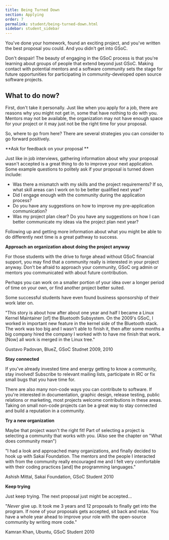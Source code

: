 ```yaml
---
title: Being Turned Down
section: Applying
order: 7
permalink: student/being-turned-down.html
sidebar: student_sidebar
---
```


You've done your homework, found an exciting project, and you've written the best proposal you could. And you didn't get into GSoC.

Don't despair! The beauty of engaging in the GSoC process is that you're learning about groups of people that extend beyond just GSoC. Making contact with potential mentors and a software community sets the stage for future opportunities for participating in community-developed open source software projects.


## What to do now?

First, don't take it personally. Just like when you apply for a job, there are reasons why you might not get in, some that have nothing to do with you. Mentors may not be available, the organization may not have enough space for your project or it may just not be the right time for your proposal.

So, where to go from here? There are several strategies you can consider to go forward positively.

**Ask for feedback on your proposal **

Just like in job interviews, gathering information about why your proposal wasn't accepted is a great thing to do to improve your next application. Some example questions to politely ask if your proposal is turned down include:

*   Was there a mismatch with my skills and the project requirements? If so, what skill areas can I work on to be better qualified next year?
*   Did I engage enough with the community during the application process?
*   Do you have any suggestions on how to improve my pre-application communication?
*   Was my project plan clear?  Do you have any suggestions on how I can better communicate my ideas via the project plan next year?

Following up and getting more information about what you might be able to do differently next time is a great pathway to success.

**Approach an organization about doing the project anyway**

For those students with the drive to forge ahead without GSoC financial support, you may find that a community really is interested in your project anyway. Don't be afraid to approach your community, GSoC org admin or mentors you communicated with about future contribution.

Perhaps you can work on a smaller portion of your idea over a longer period of time on your own, or find another project better suited.

Some successful students have even found business sponsorship of their work later on.

"This story is about how after about one year and half I became a Linux Kernel Maintainer [of] the Bluetooth Subsystem. On the 2009's GSoC, I worked in important new feature in the kernel side of the Bluetooth stack. The work was too big and I wasn't able to finish it, then after some months a big company hired the company I worked with to have me finish that work. [Now] all work is merged in the Linux tree."

Gustavo Padovan, BlueZ, GSoC Studnet 2009, 2010

**Stay connected**

If you've already invested time and energy getting to know a community, stay involved! Subscribe to relevant mailing lists, participate in IRC or fix small bugs that you have time for.

There are also many non-code ways you can contribute to software. If you're interested in documentation, graphic design, release testing, public relations or marketing, most projects welcome contributions in these areas. Taking on small non-code projects can be a great way to stay connected and build a reputation in a community.

**Try a new organization**

Maybe that project wasn't the right fit! Part of selecting a project is selecting a community that works with you. (Also see the chapter on "What does community mean")

"I had a look and approached many organizations, and finally decided to hook up with Sakai Foundation. The mentors and the people I interacted with from the community really encouraged me and I felt very comfortable with their coding practices [and] the programming languages."

Ashish Mittal, Sakai Foundation, GSoC Student 2010

**Keep trying**

Just keep trying. The next proposal just might be accepted...

"*Never* give up. It took me 3 years and 12 proposals to finally get into the program. If none of your proposals gets accepted, sit back and relax. You have a whole year ahead to improve your role with the open-source community by writing more code."

Kamran Khan, Ubuntu, GSoC Student 2010


